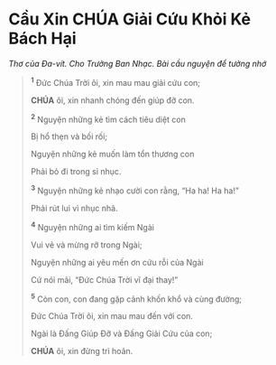 # Cầu Xin **CHÚA** Giải Cứu Khỏi Kẻ Bách Hại
*Thơ của Đa-vít. Cho Trưởng Ban Nhạc. Bài cầu nguyện để tưởng nhớ*

> <sup><b>1</b></sup> Đức Chúa Trời ôi, xin mau mau giải cứu con;
>
> **CHÚA** ôi, xin nhanh chóng đến giúp đỡ con.
>
> <sup><b>2</b></sup> Nguyện những kẻ tìm cách tiêu diệt con
>
> Bị hổ thẹn và bối rối;
>
> Nguyện những kẻ muốn làm tổn thương con
>
> Phải bỏ đi trong sỉ nhục.
>
> <sup><b>3</b></sup> Nguyện những kẻ nhạo cười con rằng, “Ha ha! Ha ha!”
>
> Phải rút lui vì nhục nhã.
>
> <sup><b>4</b></sup> Nguyện những ai tìm kiếm Ngài
>
> Vui vẻ và mừng rỡ trong Ngài;
>
> Nguyện những ai yêu mến ơn cứu rỗi của Ngài
>
> Cứ nói mãi, “Đức Chúa Trời vĩ đại thay!”
>
> <sup><b>5</b></sup> Còn con, con đang gặp cảnh khốn khổ và cùng đường;
>
> Đức Chúa Trời ôi, xin mau mau đến với con.
>
> Ngài là Đấng Giúp Đỡ và Đấng Giải Cứu của con;
>
> **CHÚA** ôi, xin đừng trì hoãn.
